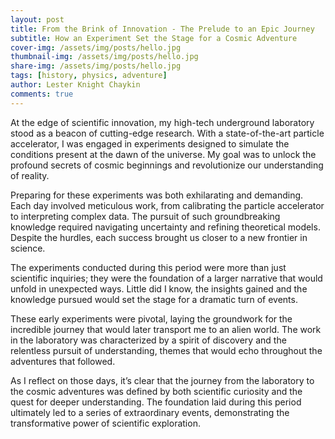 ```yaml
---
layout: post
title: From the Brink of Innovation - The Prelude to an Epic Journey
subtitle: How an Experiment Set the Stage for a Cosmic Adventure
cover-img: /assets/img/posts/hello.jpg
thumbnail-img: /assets/img/posts/hello.jpg
share-img: /assets/img/posts/hello.jpg
tags: [history, physics, adventure]
author: Lester Knight Chaykin
comments: true
---
```


At the edge of scientific innovation, my high-tech underground laboratory stood as a beacon of cutting-edge research. With a state-of-the-art particle accelerator, I was engaged in experiments designed to simulate the conditions present at the dawn of the universe. My goal was to unlock the profound secrets of cosmic beginnings and revolutionize our understanding of reality.

Preparing for these experiments was both exhilarating and demanding. Each day involved meticulous work, from calibrating the particle accelerator to interpreting complex data. The pursuit of such groundbreaking knowledge required navigating uncertainty and refining theoretical models. Despite the hurdles, each success brought us closer to a new frontier in science.

The experiments conducted during this period were more than just scientific inquiries; they were the foundation of a larger narrative that would unfold in unexpected ways. Little did I know, the insights gained and the knowledge pursued would set the stage for a dramatic turn of events.

These early experiments were pivotal, laying the groundwork for the incredible journey that would later transport me to an alien world. The work in the laboratory was characterized by a spirit of discovery and the relentless pursuit of understanding, themes that would echo throughout the adventures that followed.

As I reflect on those days, it’s clear that the journey from the laboratory to the cosmic adventures was defined by both scientific curiosity and the quest for deeper understanding. The foundation laid during this period ultimately led to a series of extraordinary events, demonstrating the transformative power of scientific exploration.
